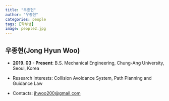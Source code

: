 ```yaml
---
title: "우종현"
author: "우종현"
categories: people
tags: [학부생]
image: people2.jpg
---
```


## 우종현(Jong Hyun Woo)

* **2019. 03 - Present**: B.S. Mechanical Engineering, Chung-Ang University, Seoul, Korea

* Research Interests: Collision Avoidance System, Path Planning and Guidance Law

* Contacts:  jhwoo200@gmail.com


